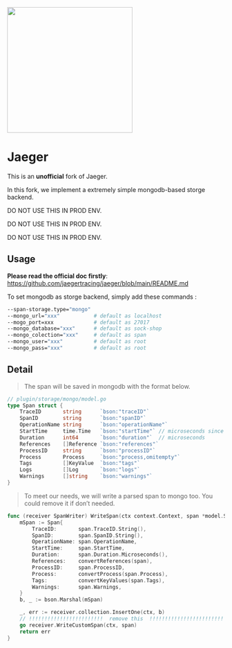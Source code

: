 <img align="centor" width="290" height="290" src="https://www.jaegertracing.io/img/jaeger-vector.svg">

# Jaeger

This is an **unofficial** fork of Jaeger.

In this fork, we implement a extremely simple mongodb-based storge backend.

DO NOT USE THIS IN PROD ENV.

DO NOT USE THIS IN PROD ENV.

DO NOT USE THIS IN PROD ENV.

## Usage

**Please read the official doc firstly**: https://github.com/jaegertracing/jaeger/blob/main/README.md

To set mongodb as storge backend, simply add these commands :

```bash
--span-storage.type="mongo"
--mongo_url="xxx" 			# default as localhost
--mogo_port=xxx 			# default as 27017
--mongo_database="xxx" 		# default as sock-shop
--mongo_colection="xxx" 	# default as span
--mongo_user="xxx" 			# default as root
--mongo_pass="xxx" 			# default as root
```

## Detail

>  The span will be saved in mongodb with the format below.

```go
// plugin/storage/mongo/model.go
type Span struct {
	TraceID       string      `bson:"traceID"`
	SpanID        string      `bson:"spanID"`
	OperationName string      `bson:"operationName"`
	StartTime     time.Time   `bson:"startTime"` // microseconds since Unix epoch
	Duration      int64       `bson:"duration"`  // microseconds
	References    []Reference `bson:"references"`
	ProcessID     string      `bson:"processID"`
	Process       Process     `bson:"process,omitempty"`
	Tags          []KeyValue  `bson:"tags"`
	Logs          []Log       `bson:"logs"`
	Warnings      []string    `bson:"warnings"`
}
```

> To meet our needs, we will write a parsed span to mongo too. You could remove it if don’t needed.

```go
func (receiver SpanWriter) WriteSpan(ctx context.Context, span *model.Span) error {
	mSpan := Span{
		TraceID:       span.TraceID.String(),
		SpanID:        span.SpanID.String(),
		OperationName: span.OperationName,
		StartTime:     span.StartTime,
		Duration:      span.Duration.Microseconds(),
		References:    convertReferences(span),
		ProcessID:     span.ProcessID,
		Process:       convertProcess(span.Process),
		Tags:          convertKeyValues(span.Tags),
		Warnings:      span.Warnings,
	}
	b, _ := bson.Marshal(mSpan)

	_, err := receiver.collection.InsertOne(ctx, b)
    // !!!!!!!!!!!!!!!!!!!!!!!!  remove this  !!!!!!!!!!!!!!!!!!!!!!!!
	go receiver.WriteCustomSpan(ctx, span)
	return err
}
```

